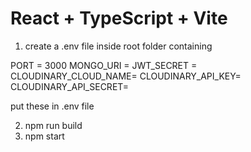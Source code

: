 # React + TypeScript + Vite

1) create a .env file inside root folder containing

PORT = 3000
MONGO_URI = 
JWT_SECRET = 
CLOUDINARY_CLOUD_NAME=
CLOUDINARY_API_KEY=
CLOUDINARY_API_SECRET=

put these in .env file

2) npm run build
3) npm start




